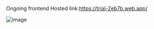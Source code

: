  Ongoing frontend Hosted link:https://trial-2eb7b.web.app/
 
![image](https://github.com/SunithaSree/log/assets/129870333/37e0b86c-9c4d-40d0-9437-b73279b54edd)


